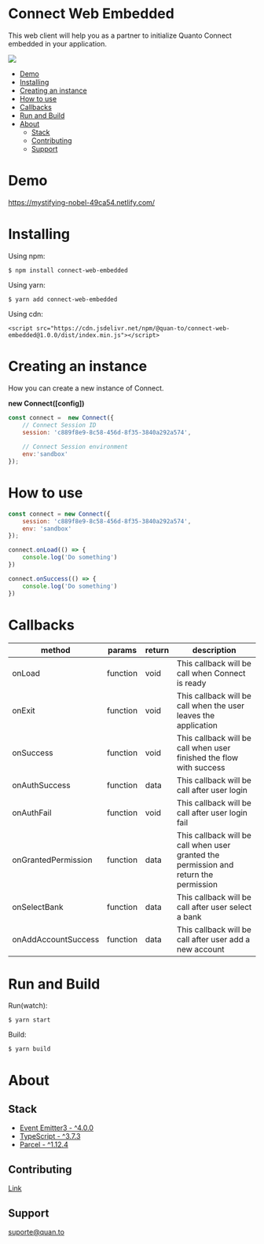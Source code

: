 # Connect Web Embedded

This web client will help you as a partner to initialize Quanto Connect embedded in your application.

[![](https://data.jsdelivr.com/v1/package/npm/@quan-to/connect-web-embedded/badge)](https://www.jsdelivr.com/package/npm/@quan-to/connect-web-embedded)

* [Demo](#demo)
* [Installing](#installing)
* [Creating an instance](#creating-an-instance)
* [How to use](#how-to-use)
* [Callbacks](#callbacks)
* [Run and Build](#run-and-build)
* [About](#about)
    * [Stack](#stack)
    * [Contributing](#contributing)
    * [Support](#support)

# Demo

https://mystifying-nobel-49ca54.netlify.com/

# Installing

Using npm:

```
$ npm install connect-web-embedded
```

Using yarn:

```
$ yarn add connect-web-embedded
```

Using cdn:

```
<script src="https://cdn.jsdelivr.net/npm/@quan-to/connect-web-embedded@1.0.0/dist/index.min.js"></script>
```

# Creating an instance

How you can create a new instance of Connect.

**new Connect([config])**

```javascript
const connect =  new Connect({    
    // Connect Session ID
    session: 'c889f8e9-8c58-456d-8f35-3840a292a574',
    
    // Connect Session environment
    env:'sandbox' 
});
```

# How to use

```javascript
const connect = new Connect({
    session: 'c889f8e9-8c58-456d-8f35-3840a292a574',
    env: 'sandbox'
});

connect.onLoad(() => {
    console.log('Do something')
})

connect.onSuccess(() => {
    console.log('Do something')
})
```

# Callbacks

method | params | return | description
-------|--------|--------|------------
onLoad | function | void | This callback will be call when Connect is ready
onExit | function | void | This callback will be call when the user leaves the application
onSuccess | function | void | This callback will be call when user finished the flow with success
onAuthSuccess | function | data | This callback will be call after user login 
onAuthFail | function | void | This callback will be call after user login fail
onGrantedPermission | function | data | This callback will be call when user granted the permission and return the permission
onSelectBank | function | data | This callback will be call after user select a bank
onAddAccountSuccess | function | data | This callback will be call after user add a new account

# Run and Build

Run(watch):

```
$ yarn start
```

Build:

```
$ yarn build
```

# About

## Stack

* [Event Emitter3 - ^4.0.0](https://github.com/primus/eventemitter3)
* [TypeScript - ^3.7.3](https://www.typescriptlang.org/)
* [Parcel - ^1.12.4](https://parceljs.org/)

## Contributing

[Link](https://github.com/quan-to/connect-web-embedded/blob/master/CONTRIBUTING.md)

## Support

[suporte@quan.to](mailto:suporte@quan.to)

